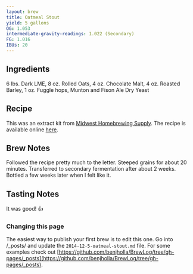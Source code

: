 ```yaml
---
layout: brew
title: Oatmeal Stout
yield: 5 gallons
OG: 1.053
intermediate-gravity-readings: 1.022 (Secondary)
FG: 1.016
IBUs: 20
---
```


## Ingredients
6 lbs. Dark LME, 8 oz. Rolled Oats, 4 oz. Chocolate Malt, 4 oz. Roasted Barley, 1 oz. Fuggle hops, Munton and Fison Ale Dry Yeast

## Recipe
This was an extract kit from [Midwest Homebrewing Supply](http://www.midwestsupplies.com/oatmeal-stout.html).  The recipe is available online [here](http://www.midwestsupplies.com/media/downloads/62/Oatmeal%20Stout%20Instructions.pdf).

## Brew Notes
Followed the recipe pretty much to the letter. Steeped grains for about 20 minutes.  Transferred to secondary fermentation after about 2 weeks.  Bottled a few weeks later when I felt like it.

## Tasting Notes
It was good! :thumbsup:

### Changing this page
The easiest way to publish your first brew is to edit this one. Go into /_posts/ and update the `2014-12-5-oatmeal-stout.md` file.  For some examples check out [https://github.com/benjholla/BrewLog/tree/gh-pages/_posts](https://github.com/benjholla/BrewLog/tree/gh-pages/_posts).